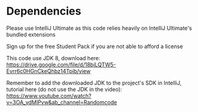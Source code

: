 # Dependencies

Please use IntelliJ Ultimate as this code relies heavily on IntelliJ Ultimate's bundled extensions

Sign up for the free Student Pack if you are not able to afford a license

This code use JDK 8, download here: https://drive.google.com/file/d/18bjLQTW5-Evrr6c0HGnCkeQhbz14Tpib/view

Remember to add the downloaded JDK to the project's SDK in IntelliJ, tutorial here (do not use the JDK in the video): 
https://www.youtube.com/watch?v=3OA_ydMlPvw&ab_channel=Randomcode
